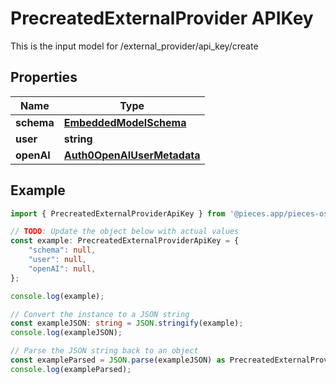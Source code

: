 
# PrecreatedExternalProvider APIKey

This is the input model for /external_provider/api_key/create

## Properties

Name | Type
------------ | -------------
**schema** | [**EmbeddedModelSchema**](EmbeddedModelSchema)
**user** | **string**
**openAI** | [**Auth0OpenAIUserMetadata**](Auth0OpenAIUserMetadata)

## Example

```typescript
import { PrecreatedExternalProviderApiKey } from '@pieces.app/pieces-os-client';

// TODO: Update the object below with actual values
const example: PrecreatedExternalProviderApiKey = {
    "schema": null,
    "user": null,
    "openAI": null,
};

console.log(example);

// Convert the instance to a JSON string
const exampleJSON: string = JSON.stringify(example);
console.log(exampleJSON);

// Parse the JSON string back to an object
const exampleParsed = JSON.parse(exampleJSON) as PrecreatedExternalProviderApiKey;
console.log(exampleParsed);
```



